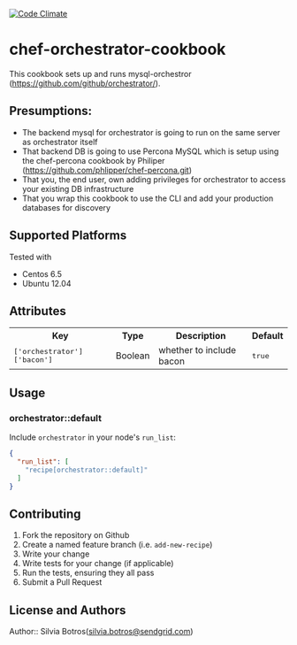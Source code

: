 
[![Code Climate](https://codeclimate.com/github/silviabotros/chef-orchestrator/badges/gpa.svg)](https://codeclimate.com/github/silviabotros/chef-orchestrator)



# chef-orchestrator-cookbook
 This cookbook sets up and runs mysql-orchestror (https://github.com/github/orchestrator/). 

## Presumptions:
- The backend mysql for orchestrator is going to run on the same server as orchestrator itself
- That backend DB is going to use Percona MySQL which is setup using the chef-percona cookbook by Philiper (https://github.com/phlipper/chef-percona.git)
- That you, the end user, own adding privileges for orchestrator to access your existing DB infrastructure 
- That you wrap this cookbook to use the CLI and add your production databases for discovery

## Supported Platforms
Tested with 
- Centos 6.5
- Ubuntu 12.04

## Attributes

<table>
  <tr>
    <th>Key</th>
    <th>Type</th>
    <th>Description</th>
    <th>Default</th>
  </tr>
  <tr>
    <td><tt>['orchestrator']['bacon']</tt></td>
    <td>Boolean</td>
    <td>whether to include bacon</td>
    <td><tt>true</tt></td>
  </tr>
</table>

## Usage

### orchestrator::default

Include `orchestrator` in your node's `run_list`:

```json
{
  "run_list": [
    "recipe[orchestrator::default]"
  ]
}
```

## Contributing

1. Fork the repository on Github
2. Create a named feature branch (i.e. `add-new-recipe`)
3. Write your change
4. Write tests for your change (if applicable)
5. Run the tests, ensuring they all pass
6. Submit a Pull Request

## License and Authors

Author:: Silvia Botros(<silvia.botros@sendgrid.com>)
